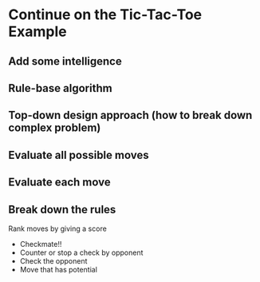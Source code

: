 # Continue on the Tic-Tac-Toe Example

## Add some intelligence

## Rule-base algorithm

## Top-down design approach (how to break down complex problem)

## Evaluate all possible moves

## Evaluate each move

## Break down the rules
Rank moves by giving a score
- Checkmate!!
- Counter or stop a check by opponent
- Check the opponent
- Move that has potential
